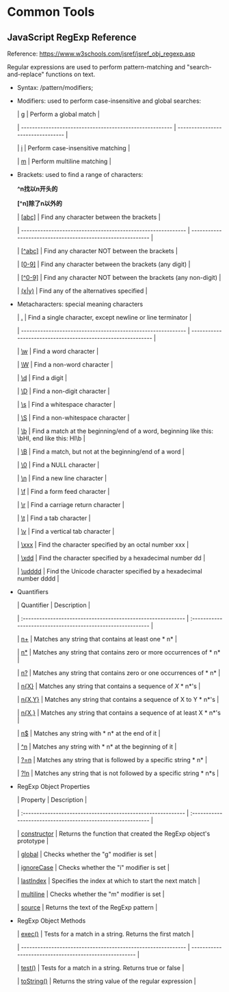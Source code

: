 # Common Tools

## JavaScript RegExp Reference

Reference: https://www.w3schools.com/jsref/jsref_obj_regexp.asp

Regular expressions are used to perform pattern-matching and "search-and-replace" functions on text.

- Syntax: /pattern/modifiers;

- Modifiers: used to perform case-insensitive and global searches:

  | [g](https://www.w3schools.com/jsref/jsref_regexp_g.asp) | Perform a global match            |

    | ------------------------------------------------------- | --------------------------------- |

  | [i](https://www.w3schools.com/jsref/jsref_regexp_i.asp) | Perform case-insensitive matching |

  | [m](https://www.w3schools.com/jsref/jsref_regexp_m.asp) | Perform multiline matching        |


- Brackets: used to find a range of characters:

  **^n找以n开头的**

  **[^n]除了n以外的**

  | [[abc\]](https://www.w3schools.com/jsref/jsref_regexp_charset.asp) | Find any character between the brackets                     |

    | ------------------------------------------------------------ | ----------------------------------------------------------- |

  | [[^abc\]](https://www.w3schools.com/jsref/jsref_regexp_charset_not.asp) | Find any character NOT between the brackets                 |

  | [[0-9\]](https://www.w3schools.com/jsref/jsref_regexp_0-9.asp) | Find any character between the brackets (any digit)         |

  | [[^0-9\]](https://www.w3schools.com/jsref/jsref_regexp_not_0-9.asp) | Find any character NOT between the brackets (any non-digit) |

  | [(x\|y)](https://www.w3schools.com/jsref/jsref_regexp_xy.asp) | Find any of the alternatives specified                      |


- Metacharacters: special meaning characters

  | [.](https://www.w3schools.com/jsref/jsref_regexp_dot.asp)    | Find a single character, except newline or line terminator   |

    | ------------------------------------------------------------ | ------------------------------------------------------------ |

  | [\w](https://www.w3schools.com/jsref/jsref_regexp_wordchar.asp) | Find a word character                                        |

  | [\W](https://www.w3schools.com/jsref/jsref_regexp_wordchar_non.asp) | Find a non-word character                                    |

  | [\d](https://www.w3schools.com/jsref/jsref_regexp_digit.asp) | Find a digit                                                 |

  | [\D](https://www.w3schools.com/jsref/jsref_regexp_digit_non.asp) | Find a non-digit character                                   |

  | [\s](https://www.w3schools.com/jsref/jsref_regexp_whitespace.asp) | Find a whitespace character                                  |

  | [\S](https://www.w3schools.com/jsref/jsref_regexp_whitespace_non.asp) | Find a non-whitespace character                              |

  | [\b](https://www.w3schools.com/jsref/jsref_regexp_begin.asp) | Find a match at the beginning/end of a word, beginning like this: \bHI, end like this: HI\b |

  | [\B](https://www.w3schools.com/jsref/jsref_regexp_begin_not.asp) | Find a match, but not at the beginning/end of a word         |

  | [\0](https://www.w3schools.com/jsref/jsref_regexp_nul.asp)   | Find a NULL character                                        |

  | [\n](https://www.w3schools.com/jsref/jsref_regexp_newline.asp) | Find a new line character                                    |

  | [\f](https://www.w3schools.com/jsref/jsref_regexp_formfeed.asp) | Find a form feed character                                   |

  | [\r](https://www.w3schools.com/jsref/jsref_regexp_carriagereturn.asp) | Find a carriage return character                             |

  | [\t](https://www.w3schools.com/jsref/jsref_regexp_tab.asp)   | Find a tab character                                         |

  | [\v](https://www.w3schools.com/jsref/jsref_regexp_vtab.asp)  | Find a vertical tab character                                |

  | [\xxx](https://www.w3schools.com/jsref/jsref_regexp_octal.asp) | Find the character specified by an octal number xxx          |

  | [\xdd](https://www.w3schools.com/jsref/jsref_regexp_hex.asp) | Find the character specified by a hexadecimal number dd      |

  | [\udddd](https://www.w3schools.com/jsref/jsref_regexp_unicode_hex.asp) | Find the Unicode character specified by a hexadecimal number dddd |


- Quantifiers

  | Quantifier                                                   | Description                                                  |

    | :----------------------------------------------------------- | :----------------------------------------------------------- |

  | [n+](https://www.w3schools.com/jsref/jsref_regexp_onemore.asp) | Matches any string that contains at least one *
  n*            |

  | [n*](https://www.w3schools.com/jsref/jsref_regexp_zeromore.asp) | Matches any string that contains zero or more occurrences of *
  n* |

  | [n?](https://www.w3schools.com/jsref/jsref_regexp_zeroone.asp) | Matches any string that contains zero or one occurrences of *
  n* |

  | [n{X}](https://www.w3schools.com/jsref/jsref_regexp_nx.asp)  | Matches any string that contains a sequence of *X* *
  n*'s     |

  | [n{X,Y}](https://www.w3schools.com/jsref/jsref_regexp_nxy.asp) | Matches any string that contains a sequence of X to Y *
  n*'s  |

  | [n{X,}](https://www.w3schools.com/jsref/jsref_regexp_nxcomma.asp) | Matches any string that contains a sequence of at least X *
  n*'s |

  | [n$](https://www.w3schools.com/jsref/jsref_regexp_ndollar.asp) | Matches any string with *
  n* at the end of it                 |

  | [^n](https://www.w3schools.com/jsref/jsref_regexp_ncaret.asp) | Matches any string with *
  n* at the beginning of it           |

  | [?=n](https://www.w3schools.com/jsref/jsref_regexp_nfollow.asp) | Matches any string that is followed by a specific string *
  n* |

  | [?!n](https://www.w3schools.com/jsref/jsref_regexp_nfollow_not.asp) | Matches any string that is not followed by a specific string *
  n*s |


- RegExp Object Properties

  | Property                                                     | Description                                                  |

    | :----------------------------------------------------------- | :----------------------------------------------------------- |

  | [constructor](https://www.w3schools.com/jsref/jsref_regexp_constructor.asp) | Returns the function that created the RegExp object's prototype |

  | [global](https://www.w3schools.com/jsref/jsref_regexp_global.asp) | Checks whether the "g" modifier is set                       |

  | [ignoreCase](https://www.w3schools.com/jsref/jsref_regexp_ignorecase.asp) | Checks whether the "i" modifier is set                       |

  | [lastIndex](https://www.w3schools.com/jsref/jsref_regexp_lastindex.asp) | Specifies the index at which to start the next match         |

  | [multiline](https://www.w3schools.com/jsref/jsref_regexp_multiline.asp) | Checks whether the "m" modifier is set                       |

  | [source](https://www.w3schools.com/jsref/jsref_regexp_source.asp) | Returns the text of the RegExp pattern                       |


- RegExp Object Methods

  | [exec()](https://www.w3schools.com/jsref/jsref_regexp_exec.asp) | Tests for a match in a string. Returns the first match |

    | ------------------------------------------------------------ | ------------------------------------------------------ |

  | [test()](https://www.w3schools.com/jsref/jsref_regexp_test.asp) | Tests for a match in a string. Returns true or false   |

  | [toString()](https://www.w3schools.com/jsref/jsref_regexp_tostring.asp) | Returns the string value of the regular expression     |